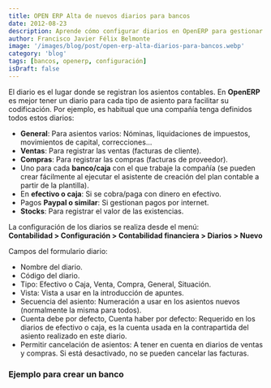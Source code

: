 ```yaml
---
title: OPEN ERP Alta de nuevos diarios para bancos
date: 2012-08-23
description: Aprende cómo configurar diarios en OpenERP para gestionar de manera eficiente las transacciones contables de tu empresa, incluyendo bancos, ventas, compras y más.
author: Francisco Javier Félix Belmonte
image: '/images/blog/post/open-erp-alta-diarios-para-bancos.webp'
category: 'blog'
tags: [bancos, openerp, configuración]
isDraft: false
---
```


El diario es el lugar donde se registran los asientos contables. En **OpenERP** es mejor tener un diario para cada tipo de asiento para facilitar su codificación. Por ejemplo, es habitual que una compañía tenga definidos todos estos diarios:

- **General**: Para asientos varios: Nóminas, liquidaciones de impuestos, movimientos de capital, correcciones...
- **Ventas**: Para registrar las ventas (facturas de cliente).
- **Compras**: Para registrar las compras (facturas de proveedor).
- Uno para cada **banco/caja** con el que trabaje la compañía (se pueden crear fácilmente al ejecutar el asistente de creación del plan contable a partir de la plantilla).
- En **efectivo o caja**: Si se cobra/paga con dinero en efectivo.
- Pagos **Paypal o similar**: Si gestionan pagos por internet.
- **Stocks**: Para registrar el valor de las existencias.

La configuración de los diarios se realiza desde el menú:  
**Contabilidad > Configuración > Contabilidad financiera > Diarios > Nuevo**

Campos del formulario diario:

- Nombre del diario.
- Código del diario.
- Tipo: Efectivo o Caja, Venta, Compra, General, Situación.
- Vista: Vista a usar en la introducción de apuntes.
- Secuencia del asiento: Numeración a usar en los asientos nuevos (normalmente la misma para todos).
- Cuenta debe por defecto, Cuenta haber por defecto: Requerido en los diarios de efectivo o caja, es la cuenta usada en la contrapartida del asiento realizado en este diario.
- Permitir cancelación de asientos: A tener en cuenta en diarios de ventas y compras. Si está desactivado, no se pueden cancelar las facturas.

### Ejemplo para crear un banco